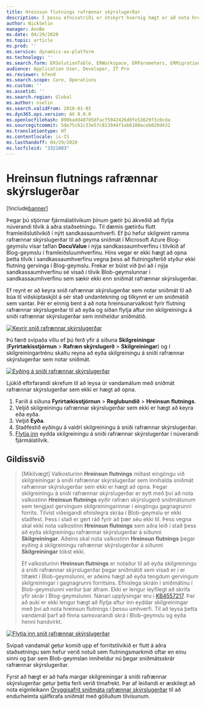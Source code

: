 ```yaml
---
title: Hreinsun flutnings rafrænnar skýrslugerðar
description: Í þessu efnisatriði er útskýrt hvernig hægt er að nota hreinsunaraðgerð fyrir flutning rafrænnar skýrslugerðar til að leysa úr málum er varða sniðmát rafrænnar skýrslugerðar.
author: NickSelin
manager: AnnBe
ms.date: 04/29/2020
ms.topic: article
ms.prod: ''
ms.service: dynamics-ax-platform
ms.technology: ''
ms.search.form: ERSolutionTable, ERWorkspace, ERParameters, ERMigrationCleanup
audience: Application User, Developer, IT Pro
ms.reviewer: kfend
ms.search.scope: Core, Operations
ms.custom: ''
ms.assetid: ''
ms.search.region: Global
ms.author: nselin
ms.search.validFrom: 2018-01-01
ms.dyn365.ops.version: AX 8.0.0
ms.openlocfilehash: 090badd48785dfacf5942426d0fe53629f3c0cda
ms.sourcegitcommit: 5de75c61c33e57c813944f1ab6100aceb020d432
ms.translationtype: HT
ms.contentlocale: is-IS
ms.lasthandoff: 04/29/2020
ms.locfileid: "3321803"
---
```

# <a name="er-migration-cleanup"></a>Hreinsun flutnings rafrænnar skýrslugerðar 

[!include[banner](../includes/banner.md)]

Þegar þú stjórnar fjármálatilvikum þínum gætir þú ákveðið að flytja núverandi tilvik á aðra staðsetningu. Til dæmis gætirðu flutt framleiðslutilvikið í nýtt sandkassaumhverfi. Ef þú hefur skilgreint ramma rafrænnar skýrslugerðar til að geyma sniðmát í Microsoft Azure Blog-geymslu vísar taflan **DocuValue** í nýja sandkassaumhverfinu í tilvikið af Blog-geymslu í framleiðsluumhverfinu. Hins vegar er ekki hægt að opna þetta tilvik í sandkassaumhverfinu vegna þess að flutningsferlið styður ekki flutning gervinga í Blog-geymslu. Frekar er búist við því að í nýja sandkassaumhverfinu sé vísað í tilvik Blob-geymslunnar í sandkassaumhverfinu sem sækir ekki enn sniðmát rafrænnar skýrslugerðar.

Ef reynt er að keyra snið rafrænnar skýrslugerðar sem notar sniðmát til að búa til viðskiptaskjöl á sér stað undantekning og tilkynnt er um sniðmátið sem vantar. Þér er einnig bent á að nota hreinsunarvalkost fyrir flutning rafrænnar skýrslugerðar til að eyða og síðan flytja aftur inn skilgreiningu á sniði rafrænnar skýrslugerðar sem inniheldur sniðmátið.

[![Keyrir snið rafrænnar skýrslugerðar](./media/er-migration-cleanup-run.png)](./media/er-migration-cleanup-run.png)

Þú færð svipaða villu ef þú ferð yfir á síðuna **Skilgreiningar** (**Fyrirtækisstjórnun** \> **Rafræn skýrslugerð** \> **Skilgreiningar**) og í skilgreiningartrénu skaltu reyna að eyða skilgreiningu á sniði rafrænnar skýrslugerðar sem notar sniðmát.

[![Eyðing á sniði rafrænnar skýrslugerðar](./media/er-migration-cleanup-delete.png)](./media/er-migration-cleanup-delete.png)

Ljúkið eftirfarandi skrefum til að leysa úr vandamálum með sniðmát rafrænnar skýrslugerðar sem ekki er hægt að opna.

1.  Farið á síðuna **Fyrirtækisstjórnun** \> **Reglubundið** \> **Hreinsun flutnings**.
2.  Veljið skilgreiningu rafrænnar skýrslugerðar sem ekki er hægt að keyra eða eyða.
3.  Veljið **Eyða**.
4.  Staðfestið eyðingu á valdri skilgreiningu á sniði rafrænnar skýrslugerðar.
5.  [Flytja inn](download-electronic-reporting-configuration-lcs.md) eydda skilgreiningu á sniði rafrænnar skýrslugerðar í núverandi fjármálatilvik.

## <a name="applicability"></a>Gildissvið

> [Mikilvægt] Valkosturinn **Hreinsun flutnings** miðast eingöngu við skilgreiningar á sniði rafrænnar skýrslugerðar sem innihalda sniðmát rafrænnar skýrslugerðar sem ekki er hægt að opna. Þegar skilgreiningu á sniði rafrænnar skýrslugerðar er eytt með því að nota valkostinn **Hreinsun flutnings** eyðir rafræn skýrslugerð sniðmátunum sem tengjast gervingum skilgreiningarinnar í eingöngu gagnagrunni forrits. Tilvist viðeigandi efnislegra skráa í Blob-geymslu er ekki staðfest. Þess í stað er gert ráð fyrir að þær séu ekki til. Þess vegna skal ekki nota valkostinn **Hreinsun flutnings** sem aðra leið í stað þess að eyða skilgreiningu rafrænnar skýrslugerðar á síðunni **Skilgreiningar**. Aðeins skal nota valkostinn **Hreinsun flutnings** þegar eyðing á skilgreiningu rafrænnar skýrslugerðar á síðunni **Skilgreiningar** tókst ekki.
>
> Ef valkosturinn **Hreinsun flutnings** er notaður til að eyða skilgreiningu á sniði rafrænnar skýrslugerðar þegar sniðmátið sem vísað er í er tiltækt í Blob-geymslunni, er aðeins hægt að eyða tengdum gervingum skilgreiningar í gagnagrunni forritsins. Efnislega skráin í sniðmátinu í Blob-geymslunni verður þar áfram. Ekki er lengur leyfilegt að skrifa yfir skrár í Blog-geymslunni. Nánari upplýsingar eru í [KB4557217](https://fix.lcs.dynamics.com/Issue/Details?kb=4557217). Þar að auki er ekki lengur hægt að flytja aftur inn eyddar skilgreiningar með því að nota hreinsun flutnings í þessu umhverfi. Til að leysa þetta vandamál þarf að finna samsvarandi skrá í Blob-geymslu og eyða henni handvirkt.

[![Flytja inn snið rafrænnar skýrslugerðar](./media/er-migration-cleanup-import.png)](./media/er-migration-cleanup-import.png)

Svipað vandamál getur komið upp ef forritstilvikið er flutt á aðra staðsetningu sem hefur verið notuð sem flutningsmarkmið oftar en einu sinni og þar sem Blob-geymslan inniheldur nú þegar sniðmátsskrár rafrænnar skýrslugerðar.

Fyrst að hægt er að hafa margar skilgreiningar á sniði rafrænnar skýrslugerðar getur þetta ferli verið tímafrekt. Þar af leiðandi er æskilegt að nota eiginleikann [Öryggisafrit sniðmáta rafrænnar skýrslugerðar](er-backup-storage-templates.md) til að endurheimta sjálfkrafa sniðmát með gölluðum tilvísunum.
